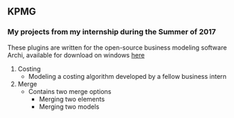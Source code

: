 ## KPMG 

### My projects from my internship during the Summer of 2017

These plugins are written for the open-source business modeling software Archi, available for download on windows [here](https://archimatetool.com)

1. Costing 
   * Modeling a costing algorithm developed by a fellow business intern 
2. Merge
   * Contains two merge options
     * Merging two elements 
     * Merging two models
